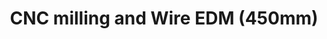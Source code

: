 ---
title: "CNC milling and Wire EDM (450mm)"
url: /karachi/cnc-milling-and-wire-edm-450mm/
shop: shop
---